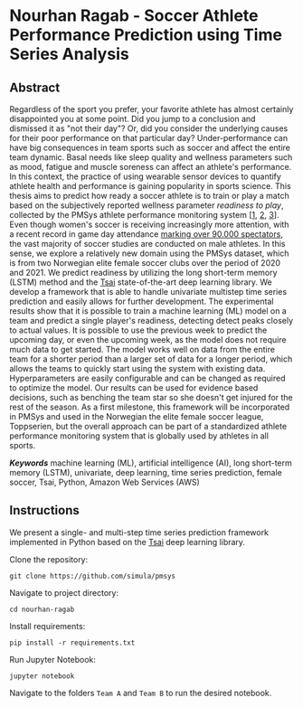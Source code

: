 # Nourhan Ragab - Soccer Athlete Performance Prediction using Time Series Analysis

## Abstract

Regardless of the sport you prefer, your favorite athlete has almost certainly disappointed you at some point. 
Did you jump to a conclusion and dismissed it as "not their day"? 
Or, did you consider the underlying causes for their poor performance on that particular day? 
Under-performance can have big consequences in team sports such as soccer and affect the entire team dynamic. 
Basal needs like sleep quality and wellness parameters such as mood, fatigue and muscle soreness can affect an athlete's performance. 
In this context, the practice of using wearable sensor devices to quantify athlete health and performance is gaining popularity in sports science. 
This thesis aims to predict how ready a soccer athlete is to train or play a match based on the subjectively reported wellness parameter _readiness to play_, collected by the PMSys athlete performance monitoring system [[1](https://forzasys.com/pmSys.html), [2](https://doi.org/10.3389/fphys.2018.00866), [3](https://dl.acm.org/doi/10.1145/3395035.3425300)]. 
Even though women's soccer is receiving increasingly more attention, with a recent record in game day attendance [marking over 90.000 spectators](https://www.si.com/fannation/soccer/futbol/news/womens-soccer-attendance-record-broken-at-barcelona-vs-real-madrid), the vast majority of soccer studies are conducted on male athletes. 
In this sense, we explore a relatively new domain using the PMSys dataset, which is from two Norwegian elite female soccer clubs over the period of 2020 and 2021. 
We predict readiness by utilizing the long short-term memory (LSTM) method and the [Tsai](https://github.com/timeseriesAI/tsai) state-of-the-art deep learning library. 
We develop a framework that is able to handle univariate multistep time series prediction and easily allows for further development. 
The experimental results show that it is possible to train a machine learning (ML) model on a team and predict a single player's readiness, detecting detect peaks closely to actual values. 
It is possible to use the previous week to predict the upcoming day, or even the upcoming week, as the model does not require much data to get started. 
The model works well on data from the entire team for a shorter period than a larger set of data for a longer period, which allows the teams to quickly start using the system with existing data. 
Hyperparameters are easily configurable and can be changed as required to optimize the model. 
Our results can be used for evidence based decisions, such as benching the team star so she doesn't get injured for the rest of the season. 
As a first milestone, this framework will be incorporated in PMSys and used in the Norwegian the elite female soccer league, Toppserien, but the overall approach can be part of a standardized athlete performance monitoring system that is globally used by athletes in all sports. 

**_Keywords_** machine learning (ML), artificial intelligence (AI), long short-term memory (LSTM), univariate, deep learning, time series prediction, female soccer, Tsai, Python, Amazon Web Services (AWS)


## Instructions

We present a single- and multi-step time series prediction framework implemented in Python based on the [Tsai](https://github.com/timeseriesAI/tsai) deep learning library.

Clone the repository:
```
git clone https://github.com/simula/pmsys
```

Navigate to project directory:
```
cd nourhan-ragab
```

Install requirements:
```
pip install -r requirements.txt
```

Run Jupyter Notebook:
```
jupyter notebook
```

Navigate to the folders `Team A` and `Team B` to run the desired notebook.

